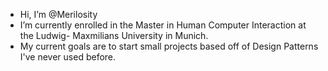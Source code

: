 - Hi, I’m @Merilosity
- I’m currently enrolled in the Master in Human Computer Interaction at the Ludwig- Maxmilians University in Munich.
- My current goals are to start small projects based off of Design Patterns I've never used before.


<!---
Merilosity/Merilosity is a ✨ special ✨ repository because its `README.md` (this file) appears on your GitHub profile.
You can click the Preview link to take a look at your changes.
--->
